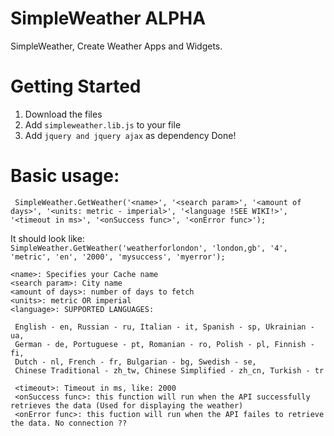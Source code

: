 SimpleWeather **ALPHA** 
=============

SimpleWeather, Create Weather Apps and Widgets.

Getting Started
===============

1. Download the files
2. Add ``` simpleweather.lib.js ``` to your file
3. Add ``` jquery and jquery ajax ``` as dependency
Done!

Basic usage:
============

``` SimpleWeather.GetWeather('<name>', '<search param>', '<amount of days>', '<units: metric - imperial>', '<language !SEE WIKI!>', '<timeout in ms>', '<onSuccess func>', '<onError func>');```

It should look like:  
```SimpleWeather.GetWeather('weatherforlondon', 'london,gb', '4', 'metric', 'en', '2000', 'mysuccess', 'myerror');```

```
<name>: Specifies your Cache name
<search param>: City name
<amount of days>: number of days to fetch
<units>: metric OR imperial
<language>: SUPPORTED LANGUAGES:

 English - en, Russian - ru, Italian - it, Spanish - sp, Ukrainian - ua, 
 German - de, Portuguese - pt, Romanian - ro, Polish - pl, Finnish - fi, 
 Dutch - nl, French - fr, Bulgarian - bg, Swedish - se, 
 Chinese Traditional - zh_tw, Chinese Simplified - zh_cn, Turkish - tr 
 
 <timeout>: Timeout in ms, like: 2000
 <onSuccess func>: this function will run when the API successfully retrieves the data (Used for displaying the weather)
 <onError func>: this fuction will run when the API failes to retrieve the data. No connection ??
 
 ```
 




